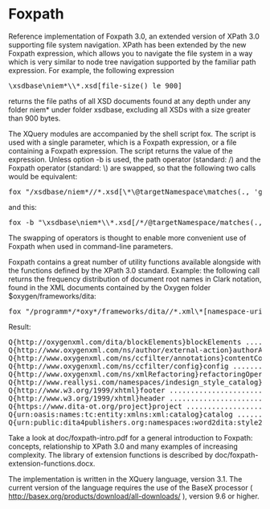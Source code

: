# Foxpath
Reference implementation of Foxpath 3.0, an extended version of XPath 3.0 supporting file system navigation. 
XPath has been extended by the new Foxpath expression, which allows you to navigate the file system in a way 
which is very similar to node tree navigation supported by the familiar path expression. For example, the 
following expression
<pre>\xsdbase\niem*\\*.xsd[file-size() le 900]</pre>
returns the file paths of all XSD documents found at any depth under any folder niem* under folder xsdbase, 
excluding all XSDs with a size greater than 900 bytes.

The XQuery modules are accompanied by the shell script fox. The script is used with a single parameter, 
which is a Foxpath expression, or a file containing a Foxpath expression. The script returns the value 
of the expression. Unless option -b is used, the path operator (standard: /) and the Foxpath operator 
(standard: \\) are swapped, so that the following two calls would be equivalent:  
<pre>fox "/xsdbase/niem*//*.xsd[\*\@targetNamespace\matches(., 'gml')]"</pre>
and this: 
<pre>fox -b "\xsdbase\niem*\\*.xsd[/*/@targetNamespace/matches(., 'gml')]"</pre>
The swapping of operators is thought to enable more convenient use of Foxpath when used in command-line 
parameters.

Foxpath contains a great number of utility functions available alongside with the functions defined
by the XPath 3.0 standard. Example: the following call returns the frequency distribution of document
root names in Clark notation, found in the XML documents contained by the Oxygen folder $oxygen/frameworks/dita:
<pre>fox "/programm*/*oxy*/frameworks/dita//*.xml\*[namespace-uri(.)]\cname() => freq()"</pre>
Result:
<pre>
Q{http://oxygenxml.com/dita/blockElements}blockElements ........................... (1)
Q{http://www.oxygenxml.com/ns/author/external-action}authorAction ................. (22)
Q{http://www.oxygenxml.com/ns/ccfilter/annotations}contentCompletionElementsMap ... (1)
Q{http://www.oxygenxml.com/ns/ccfilter/config}config .............................. (5)
Q{http://www.oxygenxml.com/ns/xmlRefactoring}refactoringOperationDescriptor ....... (19)
Q{http://www.reallysi.com/namespaces/indesign_style_catalog}InDesign_Style_Catalog  (1)
Q{http://www.w3.org/1999/xhtml}footer ............................................. (1)
Q{http://www.w3.org/1999/xhtml}header ............................................. (1)
Q{https://www.dita-ot.org/project}project ......................................... (1)
Q{urn:oasis:names:tc:entity:xmlns:xml:catalog}catalog ............................. (81)
Q{urn:public:dita4publishers.org:namespaces:word2dita:style2tagmap}style2tagmap ... (2)
</pre>
Take a look at doc/foxpath-intro.pdf for a general introduction to Foxpath: concepts, relationship to XPath 3.0 
and many examples of increasing complexity. The library of extension functions is described by 
doc/foxpath-extension-functions.docx.

The implementation is written in the XQuery language, version 3.1. The current version of the language requires 
the use of the BaseX processor ( http://basex.org/products/download/all-downloads/ ), version 9.6 or higher.
